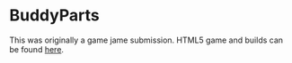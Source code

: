 # BuddyParts
This was originally a game jame submission. HTML5 game and builds can be found [here](https://30bit.itch.io/buddy-parts).

